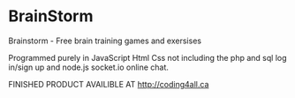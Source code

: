 # BrainStorm
Brainstorm - Free brain training games and exersises

Programmed purely in JavaScript Html Css not including the php and sql log in/sign up and node.js socket.io online chat.


FINISHED PRODUCT AVAILIBLE AT http://coding4all.ca
